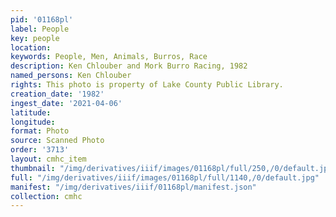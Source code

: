```yaml
---
pid: '01168pl'
label: People
key: people
location: 
keywords: People, Men, Animals, Burros, Race
description: Ken Chlouber and Mork Burro Racing, 1982
named_persons: Ken Chlouber
rights: This photo is property of Lake County Public Library.
creation_date: '1982'
ingest_date: '2021-04-06'
latitude: 
longitude: 
format: Photo
source: Scanned Photo
order: '3713'
layout: cmhc_item
thumbnail: "/img/derivatives/iiif/images/01168pl/full/250,/0/default.jpg"
full: "/img/derivatives/iiif/images/01168pl/full/1140,/0/default.jpg"
manifest: "/img/derivatives/iiif/01168pl/manifest.json"
collection: cmhc
---
```

